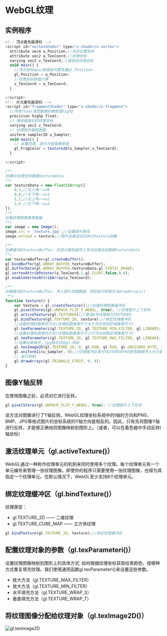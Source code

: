 # WebGL纹理

## 实例程序

```js
<!-- 顶点着色器源码 -->
<script id="vertexShader" type="x-shader/x-vertex">
  attribute vec4 a_Position;//顶点位置坐标
  attribute vec2 a_TexCoord;//纹理坐标
  varying vec2 v_TexCoord;//插值后纹理坐标
  void main() {
    //顶点坐标apos赋值给内置变量gl_Position
    gl_Position = a_Position;
    //纹理坐标插值计算
    v_TexCoord = a_TexCoord;
  }

</script>
<!-- 片元着色器源码 -->
<script id="fragmentShader" type="x-shader/x-fragment">
  //所有float类型数据的精度是highp
  precision highp float;
  // 接收插值后的纹理坐标
  varying vec2 v_TexCoord;
  // 纹理图片像素数据
  uniform sampler2D u_Sampler;
  void main() {
    // 采集纹素，逐片元赋值像素值
    gl_FragColor = texture2D(u_Sampler,v_TexCoord);
  }

</script>

/**
创建UV纹理坐标数据textureData
**/
var textureData = new Float32Array([
    0,1,//左上角——uv0
    0,0,//左下角——uv1
    1,1,//右上角——uv2
    1,0 //右下角——uv3
]);
/**
加载纹理图像像素数据
**/
var image = new Image();
image.src = 'texture.jpg';//设置图片路径
image.onload = texture;//图片加载成功后执行texture函数

/**
创建缓冲区textureBuffer，向顶点着色器传入顶点纹理坐标数据textureData
**/
var textureBuffer=gl.createBuffer();
gl.bindBuffer(gl.ARRAY_BUFFER,textureBuffer);
gl.bufferData(gl.ARRAY_BUFFER,textureData,gl.STATIC_DRAW);
gl.vertexAttribPointer(a_TexCoord,2,gl.FLOAT,false,0,0);
gl.enableVertexAttribArray(a_TexCoord);

/**
创建缓冲区textureBuffer，传入图片纹理数据，然后执行绘制方法drawArrays()
 **/
function texture() {
    var texture = gl.createTexture();//创建纹理图像缓冲区
    gl.pixelStorei(gl.UNPACK_FLIP_Y_WEBGL, true); //纹理图片上下反转
    gl.activeTexture(gl.TEXTURE0);//激活0号纹理单元TEXTURE0
    gl.bindTexture(gl.TEXTURE_2D, texture);//绑定纹理缓冲区
    //设置纹理贴图填充方式(纹理贴图像素尺寸大于顶点绘制区域像素尺寸)
    gl.texParameteri(gl.TEXTURE_2D, gl.TEXTURE_MIN_FILTER, gl.LINEAR);
    //设置纹理贴图填充方式(纹理贴图像素尺寸小于顶点绘制区域像素尺寸)
    gl.texParameteri(gl.TEXTURE_2D, gl.TEXTURE_MAG_FILTER, gl.LINEAR);
    //设置纹素格式，jpg格式对应gl.RGB
    gl.texImage2D(gl.TEXTURE_2D, 0, gl.RGB, gl.RGB, gl.UNSIGNED_BYTE, image);
    gl.uniform1i(u_Sampler, 0);//纹理缓冲区单元TEXTURE0中的颜色数据传入片元着色器
    // 进行绘制
    gl.drawArrays(gl.TRIANGLE_STRIP, 0, 4);
}
```

## 图像Y轴反转

在使用图像之前，必须对它进行反转。

```js
gl.pixelStorei(gl.UNPACK_FLIP_Y_WEBGL, true); //纹理图片上下反转
```

该方法对图像进行了Y轴反转。WebGL纹理坐标系统中的t轴的方向和PNG、BMP、JPG等格式图片的坐标系统的Y轴方向是相反的。因此，只有先将图像Y轴进行反转，才能够正确地将图像映射到图形上。（或者，可以在着色器中手动反转t轴坐标）

## 激活纹理单元（gl.activeTexture()）

WebGL通过一种称作纹理单元的机制来同时使用多个纹理。每个纹理单元有一个单元编号来管理一张纹理图像。即使你的程序只需要使用一张纹理图像，也得为其指定一个纹理单元。在默认情况下，WebGL至少支持8个纹理单元。

## 绑定纹理缓冲区（gl.bindTexture()）

纹理类型：

- gl.TEXTURE_2D —— 二维纹理
- gl.TEXTURE_CUBE_MAP —— 立方体纹理

```js
gl.bindTexture(gl.TEXTURE_2D, texture);//绑定纹理缓冲区
```

## 配置纹理对象的参数（gl.texParameteri()）

设置纹理图像映射到图形上的具体方式: 如何根据纹理坐标获取纹素颜色、按哪种方式重复填充纹理。我们使用通用函数gl.texParameteri()来设置这些参数。

- 放大方法（gl.TEXTURE_MAX_FILTER）
- 放大方法（gl.TEXTURE_MIN_FILTER）
- 水平填充方法（gl.TEXTURE_WRAP_S）
- 垂直填充方法（gl.TEXTURE_WRAP_T）

## 将纹理图像分配给纹理对象（gl.texImage2D()）

![gl.texImage2D](/Users/a/Desktop/blog/webgl/img/gl.texImage2D.png)
